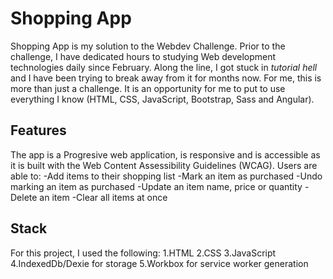 
# Shopping App

Shopping App is my solution to the Webdev Challenge. Prior to the challenge, I have dedicated hours to studying Web development technologies daily since February. Along the line, I got stuck in *tutorial hell* and I have been trying to break away from it for months now. For me, this is more than just a challenge. It is an opportunity for me to put to use everything I know (HTML, CSS, JavaScript, Bootstrap, Sass and Angular).

## Features 

The app is a Progresive web application, is responsive and is accessible as it is built with the Web Content Assessibility Guidelines (WCAG).
Users are able to:
-Add items to their shopping list
-Mark an item as purchased
-Undo marking an item as purchased
-Update an item name, price or quantity
-Delete an item
-Clear all items at once

## Stack

For this project, I used the following:
1.HTML
2.CSS
3.JavaScript
4.IndexedDb/Dexie for storage
5.Workbox for service worker generation
